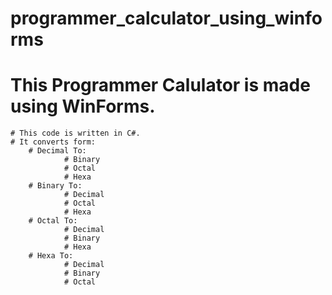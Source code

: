 # programmer_calculator_using_winforms

# This Programmer Calulator is made using WinForms.
    # This code is written in C#.
    # It converts form:
        # Decimal To:
                # Binary
                # Octal
                # Hexa
        # Binary To:
                # Decimal
                # Octal
                # Hexa
        # Octal To:
                # Decimal
                # Binary
                # Hexa
        # Hexa To:
                # Decimal
                # Binary
                # Octal

